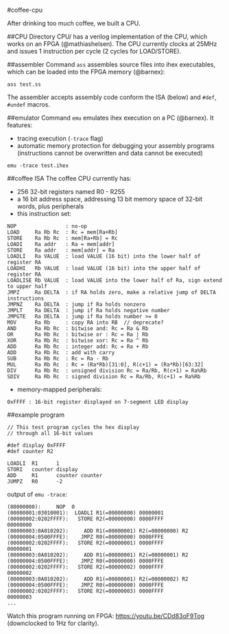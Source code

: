 #coffee-cpu

After drinking too much coffee, we built a CPU.

##CPU
Directory CPU/ has a verilog implementation of the CPU, which works on an FPGA (@mathiashelsen). The CPU currently clocks at 25MHz and issues 1 instruction per cycle (2 cycles for LOAD/STORE). 

##assembler
Command ``ass`` assembles source files into ihex executables, which can be loaded into the FPGA memory (@barnex):
```
ass test.ss
```
The assembler accepts assembly code conform the ISA (below) and ``#def``, ``#undef`` macros.

##emulator
Command ``emu`` emulates ihex execution on a PC (@barnex). It features:
  * tracing execution (``-trace`` flag)
  * automatic memory protection for debugging your assembly programs (instructions cannot be overwritten and data cannot be executed)
```
emu -trace test.ihex
```

##coffee ISA
The coffee CPU currently has:
  * 256 32-bit registers named R0 - R255
  * a 16 bit address space, addressing 13 bit memory space of 32-bit words, plus peripherals
  * this instruction set:
```
NOP                : no-op
LOAD     Ra Rb Rc  : Rc = mem[Ra+Rb]
STORE    Ra Rb Rc  : mem[Ra+Rb] = Rc
LOADI    Ra addr   : Ra = mem[addr]
STORE    Ra addr   : mem[addr] = Ra
LOADLI   Ra VALUE  : load VALUE (16 bit) into the lower half of register RA
LOADHI   Rb VALUE  : load VALUE (16 bit) into the upper half of register RA
LOADLISE Rb VALUE  : load VALUE into the lower half of Ra, sign extend to upper half
JMPZ     Ra DELTA  : if RA holds zero, make a relative jump of DELTA instructions
JMPNZ    Ra DELTA  : jump if Ra holds nonzero
JMPLT    Ra DELTA  : jump if Ra holds negative number
JMPGTE   Ra DELTA  : jump if Ra holds number >= 0
MOV      Ra Rb     : copy RA into RB  // deprecate?
AND      Ra Rb Rc  : bitwise and: Rc = Ra & Rb
OR       Ra Rb Rc  : bitwise or : Rc = Ra | Rb
XOR      Ra Rb Rc  : bitwise xor: Rc = Ra ^ Rb
ADD      Ra Rb Rc  : integer add: Rc = Ra + Rb
ADD      Ra Rb Rc  : add with carry
SUB      Ra Rb Rc  : Rc = Ra - Rb
MUL      Ra Rb Rc  : Rc = (Ra*Rb)[31:0], R(c+1) = (Ra*Rb)[63:32]
DIV      Ra Rb Rc  : unsigned division Rc = Ra/Rb, R(c+1) = Ra%Rb
SDIV     Ra Rb Rc  : signed division Rc = Ra/Rb, R(c+1) = Ra%Rb
```
  * memory-mapped peripherals:
```
0xFFFF : 16-bit register displayed on 7-segment LED display
```


##example program
```
// This test program cycles the hex display
// through all 16-bit values

#def display 0xFFFF
#def counter R2

LOADLI  R1      1
STORI	counter display 
ADD 	R1      counter counter
JUMPZ 	R0      -2 
```

output of ``emu -trace``:
```
(00000000):     NOP  0
(00000001:03010001):  LOADLI R1(=00000000) 00000001
(00000002:0202FFFF):   STORE R2(=00000000) 0000FFFF
00000000
(00000003:0A010202):     ADD R1(=00000001) R2(=00000000) R2
(00000004:0500FFFE):    JMPZ R0(=00000000) 0000FFFE
(00000002:0202FFFF):   STORE R2(=00000001) 0000FFFF
00000001
(00000003:0A010202):     ADD R1(=00000001) R2(=00000001) R2
(00000004:0500FFFE):    JMPZ R0(=00000000) 0000FFFE
(00000002:0202FFFF):   STORE R2(=00000002) 0000FFFF
00000002
(00000003:0A010202):     ADD R1(=00000001) R2(=00000002) R2
(00000004:0500FFFE):    JMPZ R0(=00000000) 0000FFFE
(00000002:0202FFFF):   STORE R2(=00000003) 0000FFFF
00000003
...
```

Watch this program running on FPGA: https://youtu.be/CDd83oF9Tog (downclocked to 1Hz for clarity).
